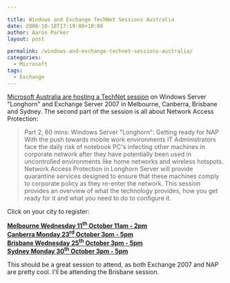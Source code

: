 ```yaml
---

title: Windows and Exchange TechNet Sessions Australia
date: 2006-10-10T17:19:00+10:00
author: Aaron Parker
layout: post

permalink: /windows-and-exchange-technet-sessions-australia/
categories:
  - Microsoft
tags:
  - Exchange
---
```

[Microsoft Australia are hosting a TechNet session](http://blogs.technet.com/itproaustralia/archive/2006/10/10/Windows-Server-_2200_Longhorn_2200_-and-Exchange-Server-2007-upcoming-TechNet-sessions.aspx) on Windows Server "Longhorn" and Exchange Server 2007 in Melbourne, Canberra, Brisbane and Sydney. The second part of the session is all about Network Access Protection:

> Part 2, 60 mins: Windows Server "Longhorn": Getting ready for NAP  
> With the push towards mobile work environments IT Administrators face the daily risk of notebook PC's infecting other machines in corporate network after they have potentially been used in uncontrolled environments like home networks and wireless hotspots. Network Access Protection in Longhorn Server will provide quarantine services designed to ensure that these machines comply to corporate policy as they re-enter the network. This session provides an overview of what the technology provides, how you get ready for it and what you need to do to configure it.

Click on your city to register:

[**Melbourne Wednesday 11<sup>th</sup> October 11am - 2pm**](http://msevents.microsoft.com/CUI/EventDetail.aspx?EventID=1032310574&Culture=en-AU)  
**[Canberra Monday 23<sup>rd</sup> October 3pm - 5pm](http://msevents.microsoft.com/CUI/EventDetail.aspx?EventID=1032310561&Culture=en-AU)**  
**[Brisbane Wednesday 25<sup>th</sup> October 3pm - 5pm](http://msevents.microsoft.com/CUI/EventDetail.aspx?EventID=1032310571&Culture=en-AU)**  
**[Sydney Monday 30<sup>th</sup> October 3pm - 5pm](http://msevents.microsoft.com/CUI/EventDetail.aspx?EventID=1032310573&Culture=en-AU)**

This should be a great session to attend, as both Exchange 2007 and NAP are pretty cool. I'll be attending the Brisbane session.
